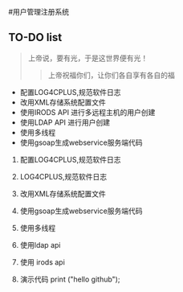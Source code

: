 #用户管理注册系统

## TO-DO list

> 上帝说，要有光，于是这世界便有光！
> > 上帝祝福你们，让你们各自享有各自的福

* 配置LOG4CPLUS,规范软件日志
* 改用XML存储系统配置文件
* 使用IRODS API 进行多远程主机的用户创建
* 使用LDAP API 进行用户创建
* 使用多线程
* 使用gsoap生成webservice服务端代码

1. 配置LOG4CPLUS,规范软件日志
2. LOG4CPLUS,规范软件日志
3. 改用XML存储系统配置文件
4. 使用gsoap生成webservice服务端代码
5. 使用多线程
6. 使用ldap api
7. 使用 irods api

9. 演示代码
		print ("hello github");


